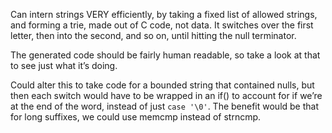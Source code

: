 Can intern strings VERY efficiently, by taking a fixed list of allowed strings, and forming a trie, made out of C code, not data. It switches over the first letter, then into the second, and so on, until hitting the null terminator.

The generated code should be fairly human readable, so take a look at that to see just what it’s doing.

Could alter this to take code for a bounded string that contained nulls, but then each switch would have to be wrapped in an if() to account for if we’re at the end of the word, instead of just `case '\0'`. The benefit would be that for long suffixes, we could use memcmp instead of strncmp.
